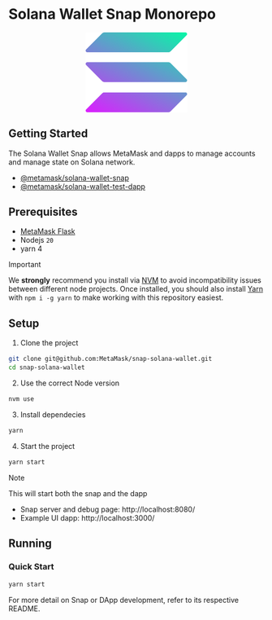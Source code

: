 # Solana Wallet Snap Monorepo

<img src="./packages/snap/images/icon.svg" width="200" style="display: block; margin: 0 auto;" alt="Solana Logo" />

## Getting Started

The Solana Wallet Snap allows MetaMask and dapps to manage accounts and manage state on Solana network.

- [@metamask/solana-wallet-snap](packages/snap/README.md)
- [@metamask/solana-wallet-test-dapp](packages/site/README.md)

## Prerequisites

- [MetaMask Flask](https://consensyssoftware.atlassian.net/wiki/x/IQCOB10)
- Nodejs `20`
- yarn 4

> [!IMPORTANT]
> We **strongly** recommend you install via [NVM](https://github.com/creationix/nvm) to avoid incompatibility issues between different node projects.
> Once installed, you should also install [Yarn](http://yarnpkg.com/) with `npm i -g yarn` to make working with this repository easiest.

## Setup

1. Clone the project

```bash
git clone git@github.com:MetaMask/snap-solana-wallet.git
cd snap-solana-wallet
```

2. Use the correct Node version

```bash
nvm use
```

3. Install dependecies

```bash
yarn
```

4. Start the project

```bash
yarn start
```

> [!NOTE]  
> This will start both the snap and the dapp
>
> - Snap server and debug page: http://localhost:8080/
> - Example UI dapp: http://localhost:3000/

## Running

### Quick Start

```bash
yarn start
```

For more detail on Snap or DApp development, refer to its respective README.
